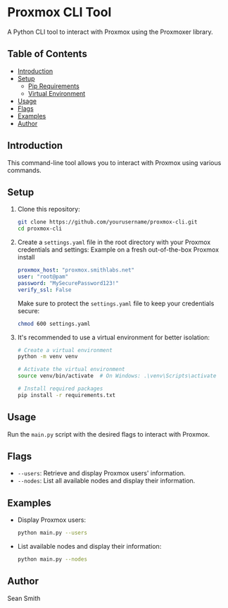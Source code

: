 # Proxmox CLI Tool

A Python CLI tool to interact with Proxmox using the Proxmoxer library.

## Table of Contents
- [Introduction](#introduction)
- [Setup](#setup)
  - [Pip Requirements](#pip-requirements)
  - [Virtual Environment](#virtual-environment)
- [Usage](#usage)
- [Flags](#flags)
- [Examples](#examples)
- [Author](#author)

## Introduction
This command-line tool allows you to interact with Proxmox using various commands.

## Setup
1. Clone this repository:
    ```bash
    git clone https://github.com/yourusername/proxmox-cli.git
    cd proxmox-cli
    ```

2. Create a `settings.yaml` file in the root directory with your Proxmox credentials and settings:
    Example on a fresh out-of-the-box Proxmox install
    ```yaml
    proxmox_host: "proxmox.smithlabs.net"
    user: "root@pam"
    password: "MySecurePassword123!"
    verify_ssl: False
    ```
    Make sure to protect the `settings.yaml` file to keep your credentials secure:
    ```bash
    chmod 600 settings.yaml
    ```
3. It's recommended to use a virtual environment for better isolation:
    ```bash
    # Create a virtual environment
    python -m venv venv

    # Activate the virtual environment
    source venv/bin/activate  # On Windows: .\venv\Scripts\activate

    # Install required packages
    pip install -r requirements.txt
    ```

## Usage
Run the `main.py` script with the desired flags to interact with Proxmox.

## Flags
- `--users`: Retrieve and display Proxmox users' information.
- `--nodes`: List all available nodes and display their information.

## Examples
- Display Proxmox users:
    ```bash
    python main.py --users
    ```
- List available nodes and display their information:
    ```bash
    python main.py --nodes
    ```

## Author
Sean Smith

